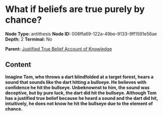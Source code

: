 # What if beliefs are true purely by chance?

**Node Type:** antithesis
**Node ID:** 008ffa69-122a-49be-9133-9ff1591e56ae
**Depth:** 2
**Terminal:** No

**Parent:** [Justified True Belief Account of Knowledge](justified-true-belief-account-of-knowledge.md)

## Content

**Imagine Tom, who throws a dart blindfolded at a target forest, hears a sound that sounds like the dart hitting a bullseye. He believes with confidence he hit the bullseye. Unbeknownst to him, the sound was deceptive, but by pure luck, the dart did hit the bullseye. Although Tom has a justified true belief because he heard a sound and the dart did hit, intuitively, he does not know he hit the bullseye due to the element of chance.**
